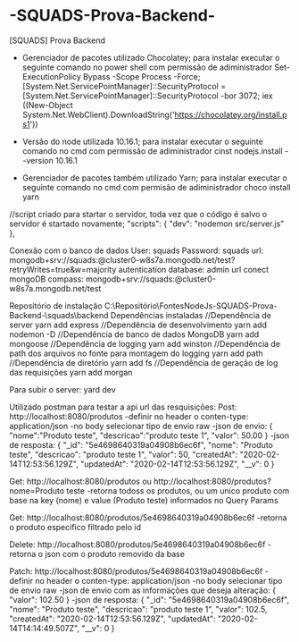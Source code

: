 # -SQUADS-Prova-Backend-
[SQUADS] Prova Backend

- Gerenciador de pacotes utilizado Chocolatey;
para instalar executar o seguinte comando no power shell com permissão de adiministrador
Set-ExecutionPolicy Bypass -Scope Process -Force; [System.Net.ServicePointManager]::SecurityProtocol = [System.Net.ServicePointManager]::SecurityProtocol -bor 3072; iex ((New-Object System.Net.WebClient).DownloadString('https://chocolatey.org/install.ps1'))

- Versão do node utilizada 10.16.1;
para instalar executar o seguinte comando no cmd com permissão de adiministrador
cinst nodejs.install --version 10.16.1

- Gerenciador de pacotes também utilizado Yarn;
para instalar executar o seguinte comando no cmd com permisão de adiministrador
choco install yarn


//script criado para startar o servidor, toda vez que o código é salvo o servidor é startado novamente;
"scripts": {
	"dev": "nodemon src/server.js"
},


Conexão com o banco de dados
User: squads
Password: squads
url: mongodb+srv://squads:<password>@cluster0-w8s7a.mongodb.net/test?retryWrites=true&w=majority
autentication database: admin
url conect mongoDB compass: mongodb+srv://squads:<password>@cluster0-w8s7a.mongodb.net/test


Repositório de instalação C:\Repositório\FontesNodeJs\-SQUADS-Prova-Backend-\squads\backend
Dependências instaladas
//Dependência de server
yarn add express
//Dependência de desenvolvimento
yarn add nodemon -D
//Dependência de banco de dados MongoDB
yarn add mongoose
//Dependência de logging
yarn add winston
//Dependência de path dos arquivos no fonte para montagem do logging
yarn add path
//Dependência de diretório
yarn add fs
//Dependência de geração de log das requisições
yarn add morgan


Para subir o server:
yard dev


Utilizado postman para testar a api
url das resquisições:
Post: http://localhost:8080/produtos
	-definir no header o conten-type: application/json
	-no body selecionar tipo de envio raw
	-json de envio:
	{
		"nome":"Produto teste",
		"descricao":"produto teste 1",
		"valor": 50.00
	}
	-json de resposta:
	{
		"_id": "5e4698640319a04908b6ec6f",
		"nome": "Produto teste",
		"descricao": "produto teste 1",
		"valor": 50,
		"createdAt": "2020-02-14T12:53:56.129Z",
		"updatedAt": "2020-02-14T12:53:56.129Z",
		"__v": 0
	}

Get: http://localhost:8080/produtos ou http://localhost:8080/produtos?nome=Produto teste
	-retorna todoss os produtos, ou um unico produto com base na key (nome) e value (Produto teste) informados no Query Params

Get: http://localhost:8080/produtos/5e4698640319a04908b6ec6f
	-retorna o produto especifico filtrado pelo id
	
Delete: http://localhost:8080/produtos/5e4698640319a04908b6ec6f
	-retorna o json com o produto removido da base
	
Patch: http://localhost:8080/produtos/5e4698640319a04908b6ec6f
	-definir no header o conten-type: application/json
	-no body selecionar tipo de envio raw
	-json de envio com as informações que deseja alteração:
	{
		"valor": 102.50
	}
	-json de resposta:
	{
		"_id": "5e4698640319a04908b6ec6f",
		"nome": "Produto teste",
		"descricao": "produto teste 1",
		"valor": 102.5,
		"createdAt": "2020-02-14T12:53:56.129Z",
		"updatedAt": "2020-02-14T14:14:49.507Z",
		"__v": 0
	}
	

